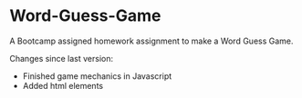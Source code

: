 # Word-Guess-Game
A Bootcamp assigned homework assignment to make a Word Guess Game.

Changes since last version:
- Finished game mechanics in Javascript
- Added html elements

